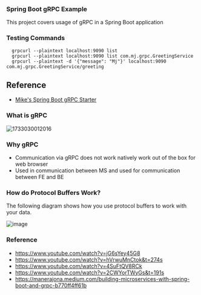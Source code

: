 ### Spring Boot gRPC Example

This project covers usage of gRPC in a Spring Boot application

### Testing Commands

```
  grpcurl --plaintext localhost:9090 list
  grpcurl --plaintext localhost:9090 list com.mj.grpc.GreetingService
  grpcurl --plaintext -d '{"message": "Mj"}' localhost:9090 com.mj.grpc.GreetingService/greeting
```

## Reference

- [Mike's Spring Boot gRPC Starter](https://yidongnan.github.io/grpc-spring-boot-starter/en/server/getting-started.html)

### What is gRPC 

![1733030012016](https://github.com/user-attachments/assets/8f3dac9a-dc3e-4f95-a3dc-2c4870cf6d91)


### Why gRPC

- Communication via gRPC does not work natively work out of the box for web browser
- Used in communication between MS and used for communication between FE and BE

### How do Protocol Buffers Work?

The following diagram shows how you use protocol buffers to work with your data.

![image](https://github.com/user-attachments/assets/419fec5d-6e1b-49ee-b85d-7aacb40953f4)


### Reference

- https://www.youtube.com/watch?v=jG6sYey45G8
- https://www.youtube.com/watch?v=hVrwuMnCtok&t=274s
- https://www.youtube.com/watch?v=4SuFtQV8RCk
- https://www.youtube.com/watch?v=2CWYorTWyGs&t=191s
- https://manerajona.medium.com/building-microservices-with-spring-boot-and-grpc-b770ff4ff61b 

